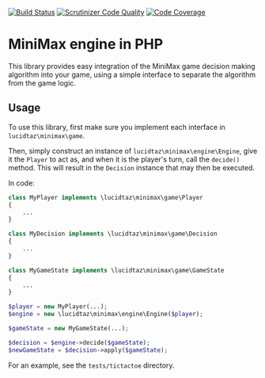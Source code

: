 [![Build Status](https://travis-ci.org/LucidTaZ/minimax.svg?branch=master)](https://travis-ci.org/LucidTaZ/minimax)
[![Scrutinizer Code Quality](https://scrutinizer-ci.com/g/LucidTaZ/minimax/badges/quality-score.png?b=master)](https://scrutinizer-ci.com/g/LucidTaZ/minimax/?branch=master)
[![Code Coverage](https://scrutinizer-ci.com/g/LucidTaZ/minimax/badges/coverage.png?b=master)](https://scrutinizer-ci.com/g/LucidTaZ/minimax/?branch=master)

MiniMax engine in PHP
=====================

This library provides easy integration of the MiniMax game decision making
algorithm into your game, using a simple interface to separate the algorithm
from the game logic.

Usage
-----

To use this library, first make sure you implement each interface in
`lucidtaz\minimax\game`.

Then, simply construct an instance of `lucidtaz\minimax\engine\Engine`, give it
the `Player` to act as, and when it is the player's turn, call the `decide()`
method. This will result in the `Decision` instance that may then be executed.

In code:

```php
class MyPlayer implements \lucidtaz\minimax\game\Player
{
    ...
}

class MyDecision implements \lucidtaz\minimax\game\Decision
{
    ...
}

class MyGameState implements \lucidtaz\minimax\game\GameState
{
    ...
}

$player = new MyPlayer(...);
$engine = new \lucidtaz\minimax\engine\Engine($player);

$gameState = new MyGameState(...);

$decision = $engine->decide($gameState);
$newGameState = $decision->apply($gameState);
```

For an example, see the `tests/tictactoe` directory.
